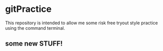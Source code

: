# gitPractice
This repository is intended to allow me some risk free tryout style practice using the command terminal.
## some new STUFF!

